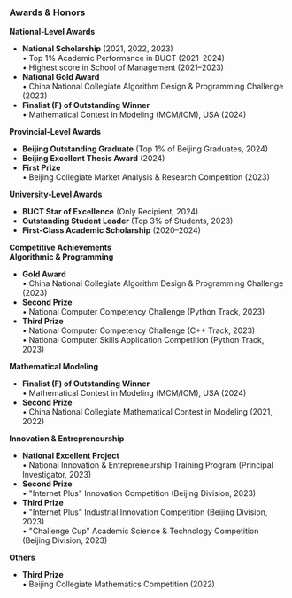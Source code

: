 ### **Awards & Honors**  
**National-Level Awards**  
- **National Scholarship** (2021, 2022, 2023)  
  • Top 1% Academic Performance in BUCT (2021–2024)  
  • Highest score in School of Management (2021–2023)  
- **National Gold Award**  
  • China National Collegiate Algorithm Design & Programming Challenge (2023)  
- **Finalist (F) of Outstanding Winner**  
  • Mathematical Contest in Modeling (MCM/ICM), USA (2024)  

**Provincial-Level Awards**  
- **Beijing Outstanding Graduate** (Top 1% of Beijing Graduates, 2024)  
- **Beijing Excellent Thesis Award** (2024)  
- **First Prize**  
  • Beijing Collegiate Market Analysis & Research Competition (2023)  

**University-Level Awards**  
- **BUCT Star of Excellence** (Only Recipient, 2024)  
- **Outstanding Student Leader** (Top 3% of Students, 2023)  
- **First-Class Academic Scholarship** (2020–2024)  

**Competitive Achievements**  
**Algorithmic & Programming**  
- **Gold Award**  
  • China National Collegiate Algorithm Design & Programming Challenge (2023)  
- **Second Prize**  
  • National Computer Competency Challenge (Python Track, 2023)  
- **Third Prize**  
  • National Computer Competency Challenge (C++ Track, 2023)  
  • National Computer Skills Application Competition (Python Track, 2023)  

**Mathematical Modeling**  
- **Finalist (F) of Outstanding Winner**  
  • Mathematical Contest in Modeling (MCM/ICM), USA (2024)  
- **Second Prize**  
  • China National Collegiate Mathematical Contest in Modeling (2021, 2022)  

**Innovation & Entrepreneurship**  
- **National Excellent Project**  
  • National Innovation & Entrepreneurship Training Program (Principal Investigator, 2023)  
- **Second Prize**  
  • "Internet Plus" Innovation Competition (Beijing Division, 2023)  
- **Third Prize**  
  • "Internet Plus" Industrial Innovation Competition (Beijing Division, 2023)  
  • "Challenge Cup" Academic Science & Technology Competition (Beijing Division, 2023)  

**Others**  
- **Third Prize**  
  • Beijing Collegiate Mathematics Competition (2022)  
